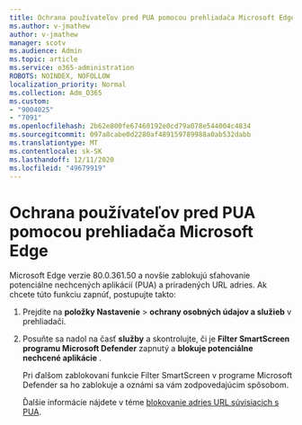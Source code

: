```yaml
---
title: Ochrana používateľov pred PUA pomocou prehliadača Microsoft Edge
ms.author: v-jmathew
author: v-jmathew
manager: scotv
ms.audience: Admin
ms.topic: article
ms.service: o365-administration
ROBOTS: NOINDEX, NOFOLLOW
localization_priority: Normal
ms.collection: Adm_O365
ms.custom:
- "9004025"
- "7091"
ms.openlocfilehash: 2b62e800fe67460192e0cd79a078e544004c4834
ms.sourcegitcommit: 097a8cabe0d2280af489159789988a0ab532dabb
ms.translationtype: MT
ms.contentlocale: sk-SK
ms.lasthandoff: 12/11/2020
ms.locfileid: "49679919"
---
```

# <a name="use-microsoft-edge-to-protect-users-against-puas"></a>Ochrana používateľov pred PUA pomocou prehliadača Microsoft Edge

Microsoft Edge verzie 80.0.361.50 a novšie zablokujú sťahovanie potenciálne nechcených aplikácií (PUA) a priradených URL adries. Ak chcete túto funkciu zapnúť, postupujte takto:

1. Prejdite na **položky Nastavenie**  >  **ochrany osobných údajov a služieb** v prehliadači.

2. Posuňte sa nadol na časť **služby** a skontrolujte, či je **Filter SmartScreen programu Microsoft Defender** zapnutý a **blokuje potenciálne nechcené aplikácie** .

    Pri ďalšom zablokovaní funkcie Filter SmartScreen v programe Microsoft Defender sa ho zablokuje a oznámi sa vám zodpovedajúcim spôsobom.

    Ďalšie informácie nájdete v téme [blokovanie adries URL súvisiacich s PUA](https://go.microsoft.com/fwlink/?linkid=2133024).
